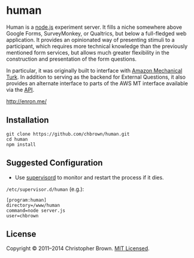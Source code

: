 # human

Human is a [node.js](http://nodejs.org/) experiment server. It fills a niche somewhere above Google Forms, SurveyMonkey, or Qualtrics, but below a full-fledged web application. It provides an opinionated way of presenting stimuli to a participant, which requires more technical knowledge than the previously mentioned form services, but allows much greater flexibility in the construction and presentation of the form questions.

In particular, it was originally built to interface with [Amazon Mechanical Turk](https://requester.mturk.com/). In addition to serving as the backend for External Questions, it also provides an alternate interface to parts of the AWS MT interface available via the [API](http://aws.amazon.com/mturk/).


http://enron.me/


## Installation

    git clone https://github.com/chbrown/human.git
    cd human
    npm install


## Suggested Configuration

* Use [supervisord](http://supervisord.org/) to monitor and restart the process if it dies.

`/etc/supervisor.d/human` (e.g.):

    [program:human]
    directory=/www/human
    command=node server.js
    user=chbrown


## License

Copyright © 2011–2014 Christopher Brown. [MIT Licensed](LICENSE).
